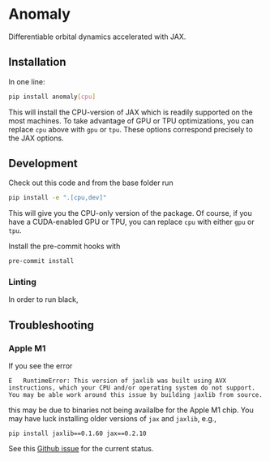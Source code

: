 # Anomaly

Differentiable orbital dynamics accelerated with JAX.


## Installation

In one line:

```bash
pip install anomaly[cpu]
```

This will install the CPU-version of JAX which is readily supported on the most machines. To take advantage of GPU or TPU optimizations, you can replace `cpu` above with `gpu` or `tpu`. These options correspond precisely to the JAX options.


## Development

Check out this code and from the base folder run

```bash
pip install -e ".[cpu,dev]"
```

This will give you the CPU-only version of the package. Of course, if you have a CUDA-enabled GPU or TPU, you can replace `cpu` with either `gpu` or `tpu`.

Install the pre-commit hooks with

```bash
pre-commit install
```


### Linting

In order to run black,

## Troubleshooting

### Apple M1

If you see the error
```
E   RuntimeError: This version of jaxlib was built using AVX instructions, which your CPU and/or operating system do not support. You may be able work around this issue by building jaxlib from source.
```
this may be due to binaries not being availalbe for the Apple M1 chip. You may have luck installing older versions of `jax` and `jaxlib`, e.g.,

```
pip install jaxlib==0.1.60 jax==0.2.10
```

See this [Github issue](https://github.com/google/jax/issues/5501) for the current status.
